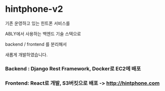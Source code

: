 # hintphone-v2

기존 운영하고 있는 힌트폰 서비스를 

ABLY에서 사용하는 백엔드 기술 스택으로 

backend / frontend 를 분리해서 

새롭게 개발하였습니다.

### Backend : Django Rest Framework, Docker로 EC2에 배포 
### Frontend: React로 개발, S3버킷으로 배포 -> http://hintphone.com

